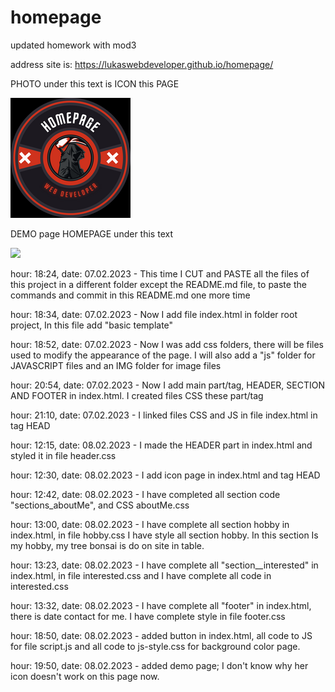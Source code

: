 # homepage
updated homework with mod3

address site is:
https://lukaswebdeveloper.github.io/homepage/

PHOTO under this text is ICON this PAGE

<img src="img/icon.png">

DEMO page HOMEPAGE under this text

<img src="img/homepage_demo.gif">

hour: 18:24,    date: 07.02.2023    -   This time I CUT and PASTE all the files of this project in a different folder except the README.md file, to paste the commands and commit in this README.md one more time

hour: 18:34,    date: 07.02.2023    -   Now I add file index.html in folder root project, In this file add "basic template"

hour: 18:52,    date: 07.02.2023    -   Now I was add css folders, there will be files used to modify the appearance of the page. I will also add a "js" folder for JAVASCRIPT files and an IMG folder for image files

hour: 20:54,    date: 07.02.2023    -   Now I add main part/tag, HEADER, SECTION AND FOOTER in index.html. I created files CSS these part/tag

hour: 21:10,    date: 07.02.2023    -   I linked  files CSS and JS in file index.html in tag HEAD

hour: 12:15,    date: 08.02.2023    -   I made the HEADER part in index.html and styled it in file header.css

hour: 12:30,    date: 08.02.2023    -   I add icon page in index.html and tag HEAD

hour: 12:42,    date: 08.02.2023    -   I have completed all section code "sections_aboutMe", and CSS aboutMe.css

hour: 13:00,    date: 08.02.2023    -   I have complete all section hobby in index.html, in file hobby.css I have style  all section hobby. In this section Is my hobby, my tree bonsai is do on site in table.

hour: 13:23,    date: 08.02.2023    -   I have complete all "section__interested" in index.html, in file interested.css and I have complete all code in interested.css

hour: 13:32,    date: 08.02.2023    -   I have complete all "footer" in index.html, there is date contact for me. I have complete style in file footer.css 

hour: 18:50,    date: 08.02.2023    -   added  button in index.html, all code to JS for file script.js and all code to js-style.css for background color page.

hour: 19:50,    date: 08.02.2023    -   added demo page;     I don't know why her icon doesn't work on this page now.